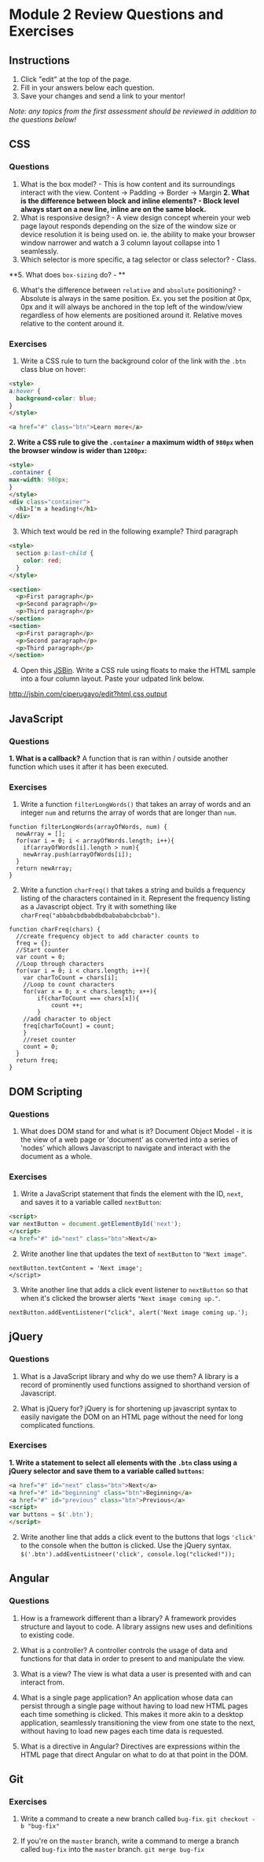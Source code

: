 # Module 2 Review Questions and Exercises

## Instructions

1. Click "edit" at the top of the page.
2. Fill in your answers below each question.
3. Save your changes and send a link to your mentor!

*Note: any topics from the first assessment should be reviewed in addition to the questions below!*

## CSS

### Questions

1. What is the box model? - This is how content and its surroundings interact with the view. Content -> Padding -> Border -> Margin
**2. What is the difference between block and inline elements? -  Block level always start on a new line, inline are on the same block.**
3. What is responsive design? - A view design concept wherein your web page layout responds depending on the size of the window size or device resolution it is being used on. ie. the ability to make your browser window narrower and watch a 3 column layout collapse into 1 seamlessly. 
4. Which selector is more specific, a tag selector or class selector? - Class.

**5. What does `box-sizing` do? - **

6. What's the difference between `relative` and `absolute` positioning? - Absolute is always in the same position. Ex. you set the position at 0px, 0px and it will always be anchored in the top left of the window/view regardless of how elements are positioned around it. Relative moves relative to the content around it.

### Exercises

1. Write a CSS rule to turn the background color of the link with the `.btn` class blue on hover:

  ```html
  <style>
  a:hover {
    background-color: blue;
  }
  </style>
  
  <a href="#" class="btn">Learn more</a>
  ```

**2. Write a CSS rule to give the `.container` a maximum width of `980px` when the browser window is wider than `1200px`:**

  ```html
  <style>
  .container {
  max-width: 980px;
  }
  </style>
  <div class="container">
    <h1>I'm a heading!</h1>
  </div>
  ```

3. Which text would be red in the following example?
Third paragraph

  ```html
  <style>
    section p:last-child {
      color: red;
    }
  </style>

  <section>
    <p>First paragraph</p>
    <p>Second paragraph</p>
    <p>Third paragraph</p>
  </section>
  <section>
    <p>First paragraph</p>
    <p>Second paragraph</p>
    <p>Third paragraph</p>
  </section>
  ```

4. Open this [JSBin](http://jsbin.com/qigiwuhepe/1/edit?html,css,output). Write a CSS rule using floats to make the HTML sample into a four column layout. Paste your udpated link below.

http://jsbin.com/ciperugayo/edit?html,css,output

## JavaScript

### Questions

**1. What is a callback?**
A function that is ran within / outside another function which uses it after it has been executed.

### Exercises

1. Write a function `filterLongWords()` that takes an array of words and an integer `num` and returns the array of words that are longer than `num`.

```
function filterLongWords(arrayOfWords, num) {
  newArray = [];
  for(var i = 0; i < arrayOfWords.length; i++){
    if(arrayOfWords[i].length > num){
    newArray.push(arrayOfWords[i]);
  }
  return newArray;
}
```

2. Write a function `charFreq()` that takes a string and builds a frequency listing of the characters contained in it. Represent the frequency listing as a Javascript object. Try it with something like `charFreq("abbabcbdbabdbdbabababcbcbab")`.

```
function charFreq(chars) {
  //create frequency object to add character counts to
  freq = {};
  //Start counter
  var count = 0;
  //Loop through characters
  for(var i = 0; i < chars.length; i++){
    var charToCount = chars[i];
    //Loop to count characters
    for(var x = 0; x < chars.length; x++){
        if(charToCount === chars[x]){
            count ++;
        }
    //add character to object
    freq[charToCount] = count;
    }
    //reset counter
    count = 0;
  }
  return freq;
}
```

## DOM Scripting

### Questions

1. What does DOM stand for and what is it?
Document Object Model - it is the view of a web page or 'document' as converted into a series of 'nodes' which allows Javascript to navigate and interact with the document as a whole.

### Exercises

1. Write a JavaScript statement that finds the element with the ID, `next`, and saves it to a variable called `nextButton`:

  ```html
  <script>
  var nextButton = document.getElementById('next');
  </script>
  <a href="#" id="next" class="btn">Next</a>
  ```

2. Write another line that updates the text of `nextButton` to `"Next image"`.

```<script>
nextButton.textContent = 'Next image';
</script>
```

3. Write another line that adds a click event listener to `nextButton` so that when it's clicked the browser alerts `"Next image coming up."`.
```
nextButton.addEventListener("click", alert('Next image coming up.');
```

## jQuery

### Questions

1. What is a JavaScript library and why do we use them?
A library is a record of prominently used functions assigned to shorthand version of Javascript.

2. What is jQuery for?
jQuery is for shortening up javascript syntax to easily navigate the DOM on an HTML page without the need for long complicated functions.

### Exercises

**1. Write a statement to select all elements with the `.btn` class using a jQuery selector and save them to a variable called `buttons`:**

  ```html
  <a href="#" id="next" class="btn">Next</a>
  <a href="#" id="beginning" class="btn">Beginning</a>
  <a href="#" id="previous" class="btn">Previous</a>
  <script>
  var buttons = $('.btn');
  </script>
  ```

2. Write another line that adds a click event to the buttons that logs `'click'` to the console when the button is clicked. Use the jQuery syntax.
`$('.btn').addEventListneer('click', console.log("clicked!"));`

## Angular

### Questions

1. How is a framework different than a library?
A framework provides structure and layout to code. A library assigns new uses and definitions to existing code.

2. What is a controller?
A controller controls the usage of data and functions for that data in order to present to and manipulate the view.

3. What is a view?
The view is what data a user is presented with and can interact from.

4. What is a single page application?
An application whose data can persist through a single page without having to load new HTML pages each time something is clicked. This makes it more akin to a desktop application, seamlessly transitioning the view from one state to the next, without having to load new pages each time data is requested.

5. What is a directive in Angular?
Directives are expressions within the HTML page that direct Angular on what to do at that point in the DOM.

## Git

### Exercises

1. Write a command to create a new branch called `bug-fix`.
`git checkout -b "bug-fix"`

2. If you're on the `master` branch, write a command to merge a branch called `bug-fix` into the `master` branch.
`git merge bug-fix`
